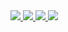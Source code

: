 <a href="https://github.com/arthurauffray">
  <img src="https://badges.pufler.dev/visits/arthurauffray/arthurauffray?style=for-the-badge&color=blue&logo=github">
</a>
<a href="https://github.com/arthurauffray">
  <img src="https://badges.pufler.dev/years/arthurauffray?style=for-the-badge&color=blue&logo=github">
</a>

<a href="https://github.com/arthurauffray?tab=repositories">
  <img src="https://badges.pufler.dev/repos/arthurauffray?style=for-the-badge&color=black&logo=github">
</a>
<a>
  <img src="https://badges.pufler.dev/commits/all/arthurauffray?style=for-the-badge&color=black&logo=github">
</a>
<!--
**arthurauffray/arthurauffray** is a ✨ _special_ ✨ repository because its `README.md` (this file) appears on your GitHub profile.

Here are some ideas to get you started:

- 🔭 I’m currently working on ...
- 🌱 I’m currently learning ...
- 👯 I’m looking to collaborate on ...
- 🤔 I’m looking for help with ...
- 💬 Ask me about ...
- 📫 How to reach me: ...
- 😄 Pronouns: ...
- ⚡ Fun fact: ...
-->
